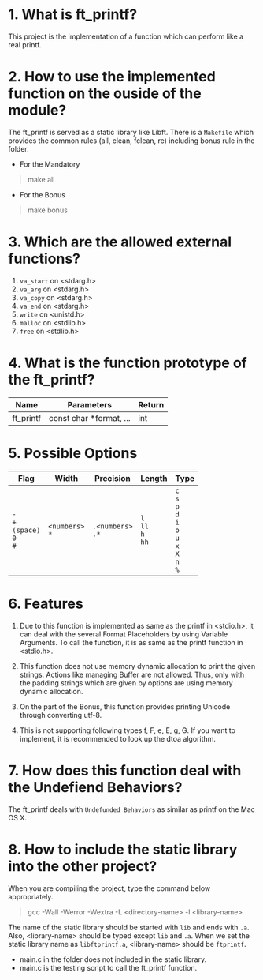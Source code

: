 # 1. What is ft_printf?

This project is the implementation of a function which can perform like a real printf.

# 2. How to use the implemented function on the ouside of the module?

The ft_printf is served as a static library like Libft. There is a `Makefile` which provides the common rules (all, clean, fclean, re) including bonus rule in the folder.
* For the Mandatory
> make all
* For the Bonus
> make bonus

# 3. Which are the allowed external functions?

1. `va_start` on \<stdarg.h>
2. `va_arg` on \<stdarg.h>
3. `va_copy` on \<stdarg.h>
4. `va_end` on \<stdarg.h>
5. `write` on \<unistd.h>
6. `malloc` on \<stdlib.h>
7. `free` on \<stdlib.h>

# 4. What is the function prototype of the ft_printf?

| Name | Parameters | Return |
| - | - | - |
| ft_printf | const char *format, ... | int |

# 5. Possible Options

| Flag | Width | Precision | Length | Type |
| - | - | - | - | - |
| `-` </br> `+` </br> `(space)` </br> `0` </br> `#` | `<numbers>` </br> `*` | `.<numbers>` </br> `.*` | `l` </br> `ll` </br> `h` </br> `hh` | `c` </br> `s` </br> `p` </br> `d` </br> `i` </br> `o` </br> `u` </br> `x` </br> `X` </br> `n` </br> `%`

# 6. Features

1. Due to this function is implemented as same as the printf in \<stdio.h>, it can deal with the several Format Placeholders by using Variable Arguments. To call the function, it is as same as the printf function in \<stdio.h>.

2. This function does not use memory dynamic allocation to print the given strings. Actions like managing Buffer are not allowed. Thus, only with the padding strings which are given by options are using memory dynamic allocation.

3. On the part of the Bonus, this function provides printing Unicode through converting utf-8.

4. This is not supporting following types f, F, e, E, g, G. If you want to implement, it is recommended to look up the dtoa algorithm.


# 7. How does this function deal with the Undefiend Behaviors?

The ft_printf deals with `Undefunded Behaviors` as similar as printf on the Mac OS X.

# 8. How to include the static library into the other project?

When you are compiling the project, type the command below appropriately.
> gcc -Wall -Werror -Wextra -L \<directory-name> -l \<library-name>

The name of the static library should be started with `lib` and ends with `.a`. Also, \<library-name> should be typed except `lib` and `.a`. When we set the static library name as `libftprintf.a`, \<library-name> should be `ftprintf`.

* main.c in the folder does not included in the static library.
* main.c is the testing script to call the ft_printf function.
